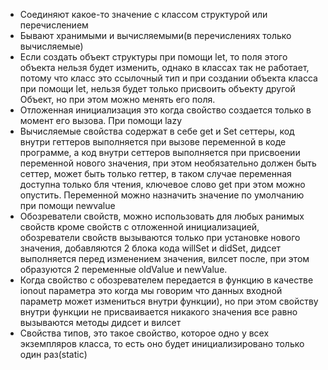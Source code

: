 - Соединяют какое-то значение с классом структурой или перечислением
- Бывают хранимыми и вычисляемыми(в перечислениях только вычисляемые)
- Если создать объект структуры при помощи let, то поля этого объекта нельзя будет изменить, однако в классах так не работает, потому что класс это ссылочный тип и при создании объекта класса при помощи let, нельзя будет только присвоить объекту другой Объект, но при этом можно менять его поля.
- Отложенная инициализация это когда свойство создается только в момент его вызова. При помощи lazy
- Вычисляемые свойства содержат в себе  get и Set  сеттеры, код внутри геттеров выполняется при вызове переменной в коде программе, а код внутри сеттеров выполняется при присвоении переменной нового значения, при этом необязательно должен быть сеттер, может быть только геттер, в таком случае переменная доступна только бля чтения, ключевое слово get  при этом можно опустить. Переменной можно назначить значение по умолчанию при помощи newvalue
- Обозреватели свойств, можно использовать для любых ранимых свойств кроме свойств с отложенной инициализацией, обозреватели свойств вызываются только при установке нового значения, добавляются 2 блока кода willSet и didSet, дидсет выполняется перед изменением значения, вилсет после, при этом образуются 2 переменные oldValue и newValue.
- Когда свойство с обозревателем передается в функцию в качестве ionout параметра это когда мы говорим что данных входной параметр может измениться внутри функции), но при этом свойству внутри функции не присваивается никакого значения все равно вызываются методы  дидсет и вилсет
- Свойства типов, это такое свойство, которое одно у всех экземпляров класса, то есть оно будет инициализировано только один раз(static)